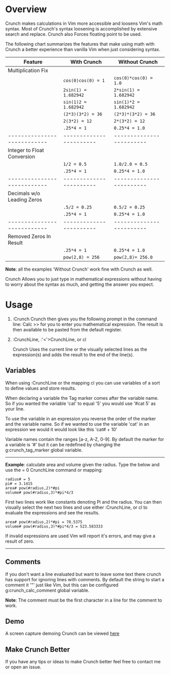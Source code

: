 Overview
========

Crunch makes calculations in Vim more accessible and loosens Vim's math syntax.
Most of Crunch's syntax loosening is accomplished by extensive search and
replace. Crunch also Forces floating point to be used. 


The following chart summarizes the features that make using math with Crunch a
better experience than vanilla Vim when just considering syntax. 

|       **Feature**         |    **With Crunch**    |   **Without Crunch**   |
| ------------------------- | --------------------- | ---------------------- |
| Multiplication Fix        |                       |                        |
|                           |`cos(0)cos(0) = 1`     |`cos(0)*cos(0) = 1.0`   |
|                           |`2sin(1) = 1.682942`   |`2*sin(1) = 1.682942`   |
|                           |`sin(1)2 = 1.682942`   |`sin(1)*2 = 1.682942`   |
|                           |`(2*3)(3*2) = 36`      |`(2*3)*(3*2) = 36`      |
|                           |`2(3*2) = 12`          |`2*(3*2) = 12`          |
|                           |`.25*4 = 1`            |`0.25*4 = 1.0`          |
|---------------------------|-----------------------|------------------------|
|Integer to Float Conversion|                       |                        |
|                           |`1/2 = 0.5`            |`1.0/2.0 = 0.5`         |
|                           |`.25*4 = 1`            |`0.25*4 = 1.0`          |
|---------------------------|-----------------------|------------------------|
|Decimals w/o Leading Zeros |                       |                        |
|                           |`.5/2 = 0.25`          |`0.5/2 = 0.25`          |
|                           |`.25*4 = 1`            |`0.25*4 = 1.0`          |
|---------------------------|-----------------------|------------------------|
|Removed Zeros In Result    |                       |                        |
|                           |`.25*4 = 1`            |`0.25*4 = 1.0`          |
|                           |`pow(2,8) = 256`       |`pow(2,8)= 256.0`       |

**Note**: all the examples 'Without Crunch' work fine with Crunch as well.

Crunch Allows you to just type in mathematical expressions without having to
worry about the syntax as much, and getting the answer you expect. 



Usage
=====

1. :Crunch
    Crunch then gives you the following prompt in the command line:
    Calc >>
    for you to enter you mathematical expression. The result is then available
    to be pasted from the default register.

2. :CrunchLine, :'<'>CrunchLine, or <leader>cl

    Crunch Uses the current line or the visually selected lines as the
    expression(s) and adds the result to the end of the line(s).

Variables
---------

When using :CrunchLine  or the mapping <leader>cl you can use variables of a
sort to define values and store results. 

When declaring a variable the Tag marker comes after the variable name. So if
you wanted the variable 'cat' to equal '5' you would use '#cat 5' as your
line.

To use the variable in an expression you reverse the order of the marker and
the variable name. So if we wanted to use the variable 'cat' in an expression
we would it would look like this 'cat# + 10'

Variable names contain the ranges [a-z, A-Z, 0-9]. By default the marker for a
variable is '#' but it can be redefined by changing the g:crunch_tag_marker
global variable. 

------------------------------------------------------------------------------
**Example**: calculate area and volume given the radius. Type the below and
use the = 0 CrunchLine command or mapping:

    radius# = 5
    pi# = 3.1415
    area# pow(#radius,2)*#pi
    volume# pow(#radius,3)*#pi*4/3

First two lines work like constants denoting Pi and the radius.  You can then
visually select the next two lines and use either :CrunchLine, or <leader>cl
to evaluate the expressions and see the results.

    area# pow(#radius,2)*#pi = 78.5375
    volume# pow(#radius,3)*#pi*4/3 = 523.583333

If invalid expressions are used Vim will report it's errors, and may give a
result of zero.

------------------------------------------------------------------------------

Comments
--------
If you don't want a line evaluated but want to leave some text there crunch
has support for ignoring lines with comments. By default the string to start a
comment it '"' just like Vim, but this can be configured g:crunch_calc_comment
global variable. 

**Note**: The comment must be the first character in a line for the comment to
work.

Demo
----
A screen capture demoing Crunch can be viewed [here]()


Make Crunch Better
------------------
If you have any tips or ideas to make Crunch better feel free to contact me or
open an issue.  
